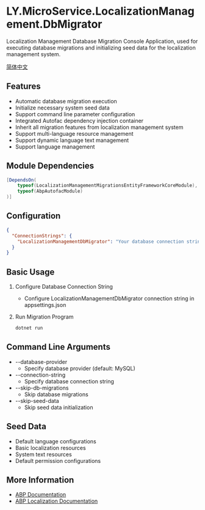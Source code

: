 # LY.MicroService.LocalizationManagement.DbMigrator

Localization Management Database Migration Console Application, used for executing database migrations and initializing seed data for the localization management system.

[简体中文](./README.md)

## Features

* Automatic database migration execution
* Initialize necessary system seed data
* Support command line parameter configuration
* Integrated Autofac dependency injection container
* Inherit all migration features from localization management system
* Support multi-language resource management
* Support dynamic language text management
* Support language management

## Module Dependencies

```csharp
[DependsOn(
    typeof(LocalizationManagementMigrationsEntityFrameworkCoreModule),
    typeof(AbpAutofacModule)
)]
```

## Configuration

```json
{
  "ConnectionStrings": {
    "LocalizationManagementDbMigrator": "Your database connection string"
  }
}
```

## Basic Usage

1. Configure Database Connection String
   * Configure LocalizationManagementDbMigrator connection string in appsettings.json

2. Run Migration Program
   ```bash
   dotnet run
   ```

## Command Line Arguments

* --database-provider
  * Specify database provider (default: MySQL)
* --connection-string
  * Specify database connection string
* --skip-db-migrations
  * Skip database migrations
* --skip-seed-data
  * Skip seed data initialization

## Seed Data

* Default language configurations
* Basic localization resources
* System text resources
* Default permission configurations

## More Information

* [ABP Documentation](https://docs.abp.io)
* [ABP Localization Documentation](https://docs.abp.io/en/abp/latest/Localization)
